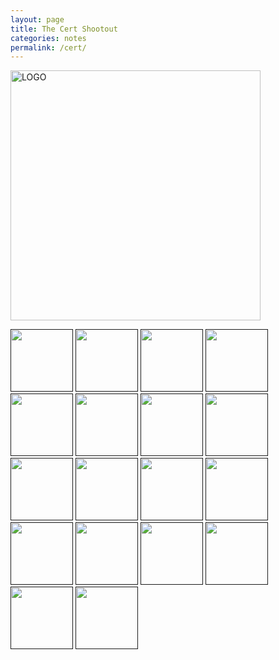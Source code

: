 ```yaml
---
layout: page
title: The Cert Shootout
categories: notes
permalink: /cert/
---
```


<img src="https://dcgc.io/cowboy.png" alt="LOGO" width="400" height="400"/>

<a href=""><img width=100 height=100 src="https://dcgc.io/aws_fund.png"/></a>
<a href=""><img width=100 height=100 src="https://dcgc.io/azure_fund.png"/></a>
<a href=""><img width=100 height=100 src="https://dcgc.io/ccdp_design.png"/></a>
<a href=""><img width=100 height=100 src="https://dcgc.io/ccnp_enterprise.png"/></a>
<a href=""><img width=100 height=100 src="https://dcgc.io/ccnp_security.png"/></a>
<a href=""><img width=100 height=100 src="https://dcgc.io/ceh.png"/></a>
<a href=""><img width=100 height=100 src="https://dcgc.io/cissp.png"/></a>
<a href=""><img width=100 height=100 src="https://dcgc.io/comptia_security.png"/></a>
<a href=""><img width=100 height=100 src="https://dcgc.io/comptia_cysa.png"/></a>
<a href=""><img width=100 height=100 src="https://dcgc.io/comptia_pentest.png"/></a>
<a href=""><img width=100 height=100 src="https://dcgc.io/comptia_casp.png"/></a>
<a href=""><img width=100 height=100 src="https://dcgc.io/itil.png"/></a>
<a href=""><img width=100 height=100 src="https://dcgc.io/jncda.png"/></a>
<a href=""><img width=100 height=100 src="https://dcgc.io/jncia_cloud.png"/></a>
<a href=""><img width=100 height=100 src="https://dcgc.io/jncis_ent.png"/></a>
<a href=""><img width=100 height=100 src="https://dcgc.io/jncis_sec.png"/></a>
<a href=""><img width=100 height=100 src="https://dcgc.io/oscp.png"/></a>
<a href=""><img width=100 height=100 src="https://dcgc.io/pncse.png"/></a>
